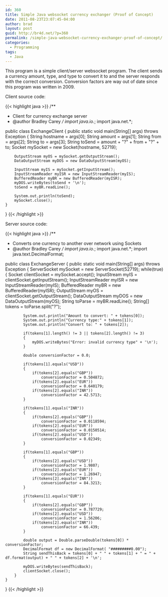 ```yaml
---
id: 360
title: Simple Java websocket currency exchanger (Proof of Concept)
date: 2011-08-23T23:07:45-04:00
author: brad
layout: post
guid: http://br4d.net/?p=360
permalink: /simple-java-websocket-currency-exchanger-proof-of-concept/
categories:
  - Programming
tags:
  - Java
---
```

This program is a simple client/server websocket program. The client sends a currency amount, type, and type to convert it to and the server responds with the correct conversion. Conversion factors are way out of date since this program was written in 2009.

Client source code:

{{< highlight java >}}
/**
 * Client for currency exchange server
 * @author Bradley Carey
 */
import java.io.*;
import java.net.*;

public class ExchangeClient
{
    public static void main(String[] args) throws Exception
    {
        String hostname = args[0];
        String amount = args[1];
        String from = args[2];
        String to = args[3];
        String toSend = amount + "?" + from + "?" + to;
        Socket mySocket = new Socket(hostname, 52719);

        OutputStream myOS = mySocket.getOutputStream();
        DataOutputStream myDOS = new DataOutputStream(myOS);

        InputStream myIS = mySocket.getInputStream();
        InputStreamReader myISR = new InputStreamReader(myIS);
        BufferedReader myBR = new BufferedReader(myISR);
        myDOS.writeBytes(toSend + '\n');
        toSend = myBR.readLine();

        System.out.println(toSend);
        mySocket.close();
    }
}
{{< /highlight >}}

Server source code:

{{< highlight java >}}
/**
 * Converts one currency to another over network using Sockets
 * @author Bradley Carey
 */
import java.io.*;
import java.net.*;
import java.text.DecimalFormat;

public class ExchangeServer
{
    public static void main(String[] args) throws Exception
    {
        ServerSocket mySocket = new ServerSocket(52719);
        while(true)
        {
            Socket clientSocket = mySocket.accept();
            InputStream myIS = clientSocket.getInputStream();
            InputStreamReader myISR = new InputStreamReader(myIS);
            BufferedReader myBR = new BufferedReader(myISR);
            OutputStream myOS = clientSocket.getOutputStream();
            DataOutputStream myDOS = new DataOutputStream(myOS);
            String toParse = myBR.readLine();
            String[] tokens = toParse.split("?");

            System.out.println("Amount to convert: " + tokens[0]);
            System.out.println("Currency type:" + tokens[1]);
            System.out.println("Convert to: " + tokens[2]);

            if(tokens[1].length() != 3 || tokens[2].length() != 3)
            {
                myDOS.writeBytes("Error: invalid currency type" + '\n');
            }

            double conversionFactor = 0.0;

            if(tokens[1].equals("USD"))
            {
                if(tokens[2].equals("GBP"))
                    conversionFactor = 0.504872;
                if(tokens[2].equals("EUR"))
                    conversionFactor = 0.640179;
                if(tokens[2].equals("INR"))
                    conversionFactor = 42.5713;
            }

            if(tokens[1].equals("INR"))
            {
                if(tokens[2].equals("GBP"))
                    conversionFactor = 0.0118594;
                if(tokens[2].equals("EUR"))
                    conversionFactor = 0.0150514;
                if(tokens[2].equals("USD"))
                    conversionFactor = 0.02349;
            }

            if(tokens[1].equals("GBP"))
            {
                if(tokens[2].equals("USD"))
                    conversionFactor = 1.9807;
                if(tokens[2].equals("EUR"))
                    conversionFactor = 1.26947;
                if(tokens[2].equals("INR"))
                    conversionFactor = 84.3213;
            }

            if(tokens[1].equals("EUR"))
            {
                if(tokens[2].equals("GBP"))
                    conversionFactor = 0.787729;
                if(tokens[2].equals("USD"))
                    conversionFactor = 1.56206;
                if(tokens[2].equals("INR"))
                    conversionFactor = 66.439;
            }

            double output = Double.parseDouble(tokens[0]) * conversionFactor;
            DecimalFormat df = new DecimalFormat( "#########0.00");
            String sendThisBack = tokens[0] + " " + tokens[1] + " = " + df.format(output) + " " + tokens[2] + '\n';

            myDOS.writeBytes(sendThisBack);
            clientSocket.close();
        }
    }
}
{{< /highlight >}}
